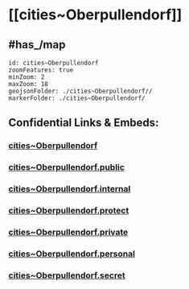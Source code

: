 # [[cities~Oberpullendorf]] 


## #has_/map  



```leaflet
id: cities~Oberpullendorf
zoomFeatures: true 
minZoom: 2 
maxZoom: 18
geojsonFolder: ./cities~Oberpullendorf//
markerFolder: ./cities~Oberpullendorf/
```


## Confidential Links & Embeds: 

### [cities~Oberpullendorf](/_Standards/Earth/Continent/Europe/Europe~Central/Austria/Austrias_States/Burgenland/counties~BL/Oberpullendorf/cities~Oberpullendorf.md) 

### [cities~Oberpullendorf.public](/_public/Earth/Continent/Europe/Europe~Central/Austria/Austrias_States/Burgenland/counties~BL/Oberpullendorf/cities~Oberpullendorf.public.md) 

### [cities~Oberpullendorf.internal](/_internal/Earth/Continent/Europe/Europe~Central/Austria/Austrias_States/Burgenland/counties~BL/Oberpullendorf/cities~Oberpullendorf.internal.md) 

### [cities~Oberpullendorf.protect](/_protect/Earth/Continent/Europe/Europe~Central/Austria/Austrias_States/Burgenland/counties~BL/Oberpullendorf/cities~Oberpullendorf.protect.md) 

### [cities~Oberpullendorf.private](/_private/Earth/Continent/Europe/Europe~Central/Austria/Austrias_States/Burgenland/counties~BL/Oberpullendorf/cities~Oberpullendorf.private.md) 

### [cities~Oberpullendorf.personal](/_personal/Earth/Continent/Europe/Europe~Central/Austria/Austrias_States/Burgenland/counties~BL/Oberpullendorf/cities~Oberpullendorf.personal.md) 

### [cities~Oberpullendorf.secret](/_secret/Earth/Continent/Europe/Europe~Central/Austria/Austrias_States/Burgenland/counties~BL/Oberpullendorf/cities~Oberpullendorf.secret.md)


